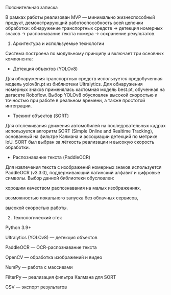 Пояснительная записка

В рамках работы реализован MVP — минимально жизнеспособный продукт, демонстрирующий работоспособность всей цепочки обработки:
обнаружение транспортных средств → детекция номерных знаков → распознавание текста номера → сохранение результатов.

1. Архитектура и используемые технологии

Система построена по модульному принципу и включает три основных компонента:

- Детекция объектов (YOLOv8)

Для обнаружения транспортных средств используется предобученная модель yolov8n.pt из библиотеки Ultralytics.
Для обнаружения номерных знаков применялась кастомная модель best.pt, обученная на датасете Roboflow.
Выбор YOLOv8 обусловлен высокой скоростью и точностью при работе в реальном времени, а также простотой интеграции.

- Трекинг объектов (SORT)

Для отслеживания движения автомобилей на последовательных кадрах используется алгоритм SORT (Simple Online and Realtime Tracking), основанный на фильтре Калмана и ассоциации детекций по метрике IoU.
SORT был выбран за лёгкость реализации и высокую скорость обработки.

- Распознавание текста (PaddleOCR)

Для извлечения текста с изображений номерных знаков используется PaddleOCR (v3.3.0), поддерживающий латинский алфавит и цифровые символы.
Выбор данной библиотеки обусловлен:

хорошим качеством распознавания на малых изображениях,

возможностью локального запуска без облачных сервисов,

высокой скоростью работы.

2. Технологический стек

Python 3.9+

Ultralytics (YOLOv8) — детекция объектов

PaddleOCR — OCR-распознавание текста

OpenCV — обработка изображений и видео

NumPy — работа с массивами

FilterPy — реализация фильтра Калмана для SORT

CSV — экспорт результатов

